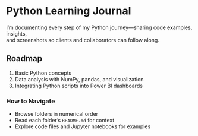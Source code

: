 # Python Learning Journal

I’m documenting every step of my Python journey—sharing code examples, insights,  
and screenshots so clients and collaborators can follow along.

## Roadmap

1.  Basic Python concepts  
2.  Data analysis with NumPy, pandas, and visualization  
3.  Integrating Python scripts into Power BI dashboards  

### How to Navigate

- Browse folders in numerical order  
- Read each folder’s `README.md` for context  
- Explore code files and Jupyter notebooks for examples  
 
